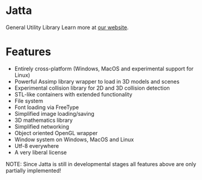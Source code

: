 Jatta
=====

General Utility Library
Learn more at [our website](http://jatta.zethes.com/).

Features
=====

* Entirely cross-platform (Windows, MacOS and experimental support for Linux)
* Powerful Assimp library wrapper to load in 3D models and scenes
* Experimental collision library for 2D and 3D collision detection
* STL-like containers with extended functionality
* File system
* Font loading via FreeType
* Simplified image loading/saving
* 3D mathematics library
* Simplified networking
* Object oriented OpenGL wrapper
* Window system on Windows, MacOS and Linux
* Utf-8 everywhere
* A very liberal license

NOTE: Since Jatta is still in developmental stages all features above are only partially implemented!